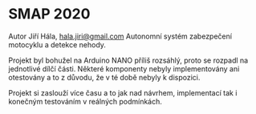 # SMAP 2020
Autor Jiří Hála, hala.jiri@gmail.com
Autonomní systém zabezpečení motocyklu a detekce nehody.

Projekt byl bohužel na Arduino NANO příliš rozsáhlý, proto se rozpadl na jednotlivé dílčí části.
Některé komponenty nebyly implementovány ani otestovány a to z důvodu, že v té době nebyly k dispozici.

Projekt si zaslouží více času a to jak nad návrhem, implementací tak i konečným testováním v reálných podmínkách.


